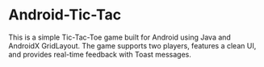 # Android-Tic-Tac
This is a simple Tic-Tac-Toe game built for Android using Java and AndroidX GridLayout. The game supports two players, features a clean UI, and provides real-time feedback with Toast messages.
